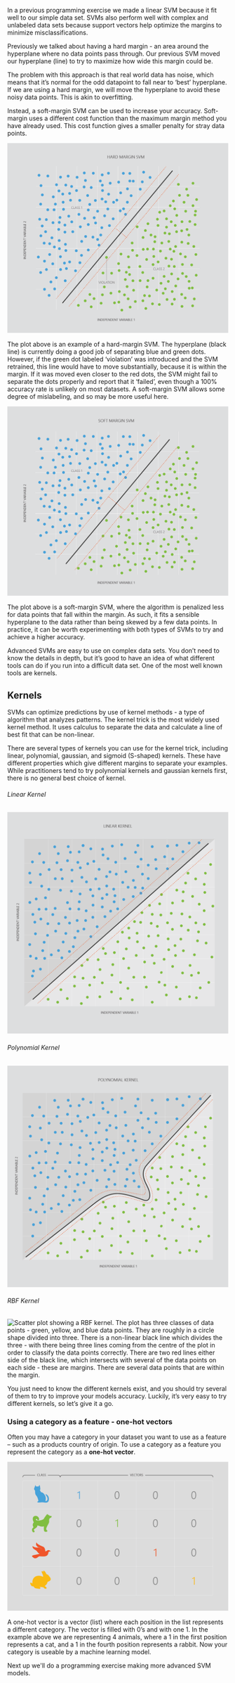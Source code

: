 In a previous programming exercise we made a linear SVM because it fit well to our simple data set. SVMs also perform well with complex and unlabeled data sets because support vectors help optimize the margins to minimize misclassifications.

Previously we talked about having a hard margin - an area around the hyperplane where no data points pass through. Our previous SVM moved our hyperplane (line) to try to maximize how wide this margin could be.

The problem with this approach is that real world data has noise, which means that it’s normal for the odd datapoint to fall near to ‘best’ hyperplane. If we are using a hard margin, we will move the hyperplane to avoid these noisy data points. This is akin to overfitting.

Instead, a soft-margin SVM can be used to increase your accuracy. Soft-margin uses a different cost function than the maximum margin method you have already used. This cost function gives a smaller penalty for stray data points.

![Scatter plot showing a hard margin support vector machine. The plot has two classes of data points - green and blue data points. They are on opposite diagonal sides of the plot, divided by a black line, which represents the hyperplane. There are two red lines either side of the black line, which intersects with several of the data points on each side - these are margins. There is a green data point inside the margins, and it is labeled as a violation.](../media/2.9_AdvancedSVMs-02.png)

The plot above is an example of a hard-margin SVM. The hyperplane (black line) is currently doing a good job of separating blue and green dots. However, if the green dot labeled ‘violation’ was introduced and the SVM retrained, this line would have to move substantially, because it is within the margin. If it was moved even closer to the red dots, the SVM might fail to separate the dots properly and report that it ‘failed’, even though a 100% accuracy rate is unlikely on most datasets. A soft-margin SVM allows some degree of mislabeling, and so may be more useful here.  
  
![Scatter plot showing a soft margin support vector machine. The plot has two classes of data points - green and blue data points. They are on opposite diagonal sides of the plot, divided by a black line, which represents the hyperplane. There are two red lines either side of the black line, which intersects with several of the data points on each side - these are margins. There are two green data points inside the margins, but unlike the hard margin svm they are not labeled as violations.](../media/2.9_AdvancedSVMs-01.png)

The plot above is a soft-margin SVM, where the algorithm is penalized less for data points that fall within the margin. As such, it fits a sensible hyperplane to the data rather than being skewed by a few data points. In practice, it can be worth experimenting with both types of SVMs to try and achieve a higher accuracy.

Advanced SVMs are easy to use on complex data sets. You don’t need to know the details in depth, but it’s good to have an idea of what different tools can do if you run into a difficult data set. One of the most well known tools are kernels.

## Kernels

SVMs can optimize predictions by use of kernel methods - a type of algorithm that analyzes patterns. The kernel trick is the most widely used kernel method. It uses calculus to separate the data and calculate a line of best fit that can be non-linear.

There are several types of kernels you can use for the kernel trick, including linear, polynomial, gaussian, and sigmoid (S-shaped) kernels. These have different properties which give different margins to separate your examples. While practitioners tend to try polynomial kernels and gaussian kernels first, there is no general best choice of kernel.

###### Linear Kernel

![Scatter plot showing a linear kernel. The plot has two classes of data points - green and blue data points. They are on opposite diagonal sides of the plot, divided by a linear black line, which represents the hyperplane. There are two red lines either side of the black line, which intersects with several of the data points on each side - these are margins.](../media/3.0_Kernels-01.png)

###### Polynomial Kernel

![Scatter plot showing a polynomial kernel. The plot has two classes of data points - green and blue data points. They are on opposite diagonal sides of the plot, divided by a black line that is primarily linear, but there is a dip in the middle to accommodate several stray data points and classify them correctly. There are two red lines either side of the black line, which intersects with several of the data points on each side - these are margins.](../media/3.0_Kernels-02.png)

###### RBF Kernel

![Scatter plot showing a RBF kernel. The plot has three classes of data points - green, yellow, and blue data points. They are roughly in a circle shape divided into three. There is a non-linear black line which divides the three - with there being three lines coming from the centre of the plot in order to classify the data points correctly. There are two red lines either side of the black line, which intersects with several of the data points on each side - these are margins. There are several data points that are within the margin.](../media/3.0_Kernels-03.png)

You just need to know the different kernels exist, and you should try several of them to try to improve your models accuracy. Luckily, it’s very easy to try different kernels, so let’s give it a go.

### Using a category as a feature - one-hot vectors
Often you may have a category in your dataset you want to use as a feature – such as a products country of origin. To use a category as a feature you represent the category as a __one-hot vector__.

![TBC if we keep in optional content](../media/3.2_OneHotVector.png)

A one-hot vector is a vector (list) where each position in the list represents a different category. The vector is filled with 0’s and with one 1. In the example above we are representing 4 animals, where a 1 in the first position represents a cat, and a 1 in the fourth position represents a rabbit. Now your category is useable by a machine learning model.

Next up we'll do a programming exercise making more advanced SVM models.  
